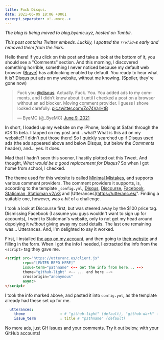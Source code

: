 ```yaml
---
title: Fuck Disqus. 
date: 2021-06-09 18:06 +0001
excerpt_separator: <!--more-->
---
```


*The blog is being moved to blog.byemc.xyz, hosted on Tumblr.*

*This post contains Twitter embeds. Luckily, I spotted the `?refid=`s early and removed them from the links.*

Hello there! If you click on this post and take a look at the bottom of it, you should see a "Comments" section. And this morning, I discovered something horrible, something I never noticed because my default web browser ([Brave](//brave.com/)) has adblocking enabled by default. You ready to hear what it is? Disqus put ads on my website, without me knowing. (Spoiler, they're gone now)

<!--more-->

<blockquote class="twitter-tweet" data-dnt="true"><p lang="en" dir="ltr">Fuck you <a href="https://twitter.com/disqus">@disqus</a>. Actually. Fuck. You. You added ads to my comments, and I didn’t know about it until I checked a post on a browser without an ad blocker. Moving comment provider. I guess I shove looked carefully. <a href="https://t.co/Zo74VarHtB">pic.twitter.com/Zo74VarHtB</a></p>&mdash; ByeMC (@_ByeMC) <a href="https://twitter.com/_ByeMC/status/1402533505100300288">June 9, 2021</a></blockquote> <script async src="https://platform.twitter.com/widgets.js" charset="utf-8"></script>

In short, I loaded up my website on my iPhone, looking at Safari through the iOS 15 beta. I tapped on my post and... what? What is this ad on my website!? I didn't put those there!
So I quickly searched up if Disqus used ads (the ads appeared above and below Disqus, but below the *Comments* header), and... yes. It does. 

Mad that I hadn't seen this sooner, I hastily plotted out this Tweet. And thought, *What would be a good replacement for Disqus?* So when I got home from school, I checked.

The theme used for this website is called [Minimal Mistakes](//mmistakes.github.io/minimal-mistakes/), and supports various comment providers. The comment providers it supports, is, according to the template `_config.yml`, [Disqus](//disqus.com/), [Discourse](//discourse.org/), [Facebook](https://developers.facebook.com/docs/plugins/comments), [Staticman, Staticman v2/v3](//staticman.net/) and [Utterances](https://utteranc.es/". Finding a suitable one, however, was a *bit* of a challenge.

I took a look at Discourse first, but was steered away by the $100 price tag. Dismissing Facebook (I assume you guys wouldn't want to sign up for accounts), I went to Staticman's website, only to not get my head around depolying it *without* giving away my card details. The last one remaining was... Utterances. And, I'm delighted to say it worked.

First, I installed [the app on my account](https://github.com/apps/utterances), and then going to [their website](//utteranc.es/) and filling in the form. When I got the info I needed, I extracted the info from the `<script>` tag they gave me. 

```html
<script src="https://utteranc.es/client.js"
        repo="[ENTER REPO HERE]"
        issue-term="pathname" <-- Get the info from here... -->
        theme="github-light" <-- ... and here -->
        crossorigin="anonymous"
        async>
</script>
```

I took the info marked above, and pasted it into `config.yml`, as the template already had these set up for me.

```yaml
  utterances:
    theme                : # "github-light" (default), "github-dark" - note I left it blank to fit the rest of the site.
    issue_term           : title # "pathname" (default)
```

No more ads, just GH Issues and your comments. Try it out below, with your GitHub accounts!


